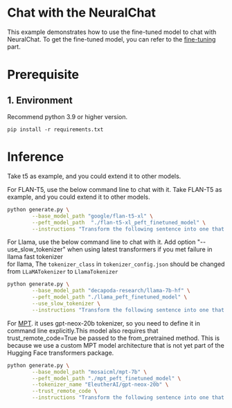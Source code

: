 Chat with the NeuralChat
============

This example demonstrates how to use the fine-tuned model to chat with NeuralChat. To get the fine-tuned model, you can refer to the [fine-tuning](../fine_tuning/README.md) part.

# Prerequisite​

## 1. Environment​
Recommend python 3.9 or higher version.
```shell
pip install -r requirements.txt
```

# Inference

Take t5 as example, and you could extend it to other models.

For FLAN-T5, use the below command line to chat with it. Take FLAN-T5 as example, and you could extend it to other models.

```bash
python generate.py \
        --base_model_path "google/flan-t5-xl" \
        --peft_model_path  "./flan-t5-xl_peft_finetuned_model" \
        --instructions "Transform the following sentence into one that shows contrast. The tree is rotten."
```

For Llama, use the below command line to chat with it. 
Add option "--use_slow_tokenizer" when using latest transformers if you met failure in llama fast tokenizer  
for llama, The `tokenizer_class` in `tokenizer_config.json` should be changed from `LLaMATokenizer` to `LlamaTokenizer`

```bash
python generate.py \
        --base_model_path "decapoda-research/llama-7b-hf" \
        --peft_model_path "./llama_peft_finetuned_model" \
        --use_slow_tokenizer \
        --instructions "Transform the following sentence into one that shows contrast. The tree is rotten."
```

For [MPT](https://huggingface.co/mosaicml/mpt-7b ). it uses gpt-neox-20b tokenizer, so you need to define it in command line explicitly.This model also requires that trust_remote_code=True be passed to the from_pretrained method. This is because we use a custom MPT model architecture that is not yet part of the Hugging Face transformers package.

```bash
python generate.py \
        --base_model_path "mosaicml/mpt-7b" \
        --peft_model_path "./mpt_peft_finetuned_model" \
        --tokenizer_name "EleutherAI/gpt-neox-20b" \
        --trust_remote_code \
        --instructions "Transform the following sentence into one that shows contrast. The tree is rotten."
```

